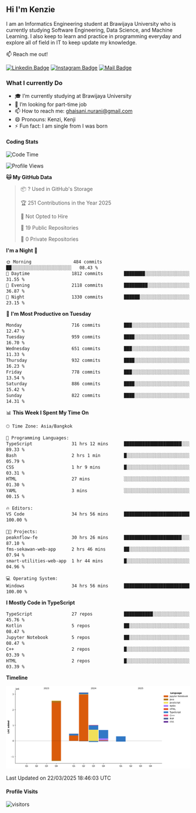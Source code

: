 ## Hi I'm Kenzie


I am an Informatics Engineering student at Brawijaya University who is currently studying Software Engineering, Data Science, and Machine Learning. I also keep to learn and practice in programming everyday and explore all of field in IT to keep update my knowledge.

:mailbox: Reach me out!

[![Linkedin Badge](https://img.shields.io/badge/-Kenzie_Taqiyassar-0e76a8?style=flat&labelColor=0e76a8&logo=linkedin&logoColor=white)](https://www.linkedin.com/in/kenzie-taqiyassar-37458b1aa/) 
[![Instagram Badge](https://img.shields.io/badge/-@__kenziehh_-e84393?style=flat&labelColor=e84393&logo=instagram&logoColor=white)](https://www.instagram.com/_kenziehh/) 
[![Mail Badge](https://img.shields.io/badge/-ghaisani.nurani-c0392b?style=flat&labelColor=c0392b&logo=gmail&logoColor=white)](mailto:ghaisani.nurani@gmail.com)

### What I currently Do

- 🎓 I’m currently studying at Brawijaya University
- 💼 I’m looking for part-time job
- 📫 How to reach me: ghaisani.nurani@gmail.com
- 😄 Pronouns: Kenzi, Kenji
- ⚡ Fun fact: I am single from I was born

#### Coding Stats
<!--START_SECTION:waka-->
![Code Time](http://img.shields.io/badge/Code%20Time-1%2C144%20hrs%2037%20mins-blue)

![Profile Views](http://img.shields.io/badge/Profile%20Views-0-blue)

**🐱 My GitHub Data** 

> 📦 ? Used in GitHub's Storage 
 > 
> 🏆 251 Contributions in the Year 2025
 > 
> 🚫 Not Opted to Hire
 > 
> 📜 19 Public Repositories 
 > 
> 🔑 0 Private Repositories 
 > 
**I'm a Night 🦉** 

```text
🌞 Morning                484 commits         ██░░░░░░░░░░░░░░░░░░░░░░░   08.43 % 
🌆 Daytime                1812 commits        ████████░░░░░░░░░░░░░░░░░   31.55 % 
🌃 Evening                2118 commits        █████████░░░░░░░░░░░░░░░░   36.87 % 
🌙 Night                  1330 commits        ██████░░░░░░░░░░░░░░░░░░░   23.15 % 
```
📅 **I'm Most Productive on Tuesday** 

```text
Monday                   716 commits         ███░░░░░░░░░░░░░░░░░░░░░░   12.47 % 
Tuesday                  959 commits         ████░░░░░░░░░░░░░░░░░░░░░   16.70 % 
Wednesday                651 commits         ███░░░░░░░░░░░░░░░░░░░░░░   11.33 % 
Thursday                 932 commits         ████░░░░░░░░░░░░░░░░░░░░░   16.23 % 
Friday                   778 commits         ███░░░░░░░░░░░░░░░░░░░░░░   13.54 % 
Saturday                 886 commits         ████░░░░░░░░░░░░░░░░░░░░░   15.42 % 
Sunday                   822 commits         ████░░░░░░░░░░░░░░░░░░░░░   14.31 % 
```


📊 **This Week I Spent My Time On** 

```text
🕑︎ Time Zone: Asia/Bangkok

💬 Programming Languages: 
TypeScript               31 hrs 12 mins      ██████████████████████░░░   89.33 % 
Bash                     2 hrs 1 min         █░░░░░░░░░░░░░░░░░░░░░░░░   05.79 % 
CSS                      1 hr 9 mins         █░░░░░░░░░░░░░░░░░░░░░░░░   03.31 % 
HTML                     27 mins             ░░░░░░░░░░░░░░░░░░░░░░░░░   01.30 % 
YAML                     3 mins              ░░░░░░░░░░░░░░░░░░░░░░░░░   00.15 % 

🔥 Editors: 
VS Code                  34 hrs 56 mins      █████████████████████████   100.00 % 

🐱‍💻 Projects: 
peaknflow-fe             30 hrs 26 mins      ██████████████████████░░░   87.10 % 
fms-sekawan-web-app      2 hrs 46 mins       ██░░░░░░░░░░░░░░░░░░░░░░░   07.94 % 
smart-utilities-web-app  1 hr 44 mins        █░░░░░░░░░░░░░░░░░░░░░░░░   04.96 % 

💻 Operating System: 
Windows                  34 hrs 56 mins      █████████████████████████   100.00 % 
```

**I Mostly Code in TypeScript** 

```text
TypeScript               27 repos            ███████████░░░░░░░░░░░░░░   45.76 % 
Kotlin                   5 repos             ██░░░░░░░░░░░░░░░░░░░░░░░   08.47 % 
Jupyter Notebook         5 repos             ██░░░░░░░░░░░░░░░░░░░░░░░   08.47 % 
C++                      2 repos             █░░░░░░░░░░░░░░░░░░░░░░░░   03.39 % 
HTML                     2 repos             █░░░░░░░░░░░░░░░░░░░░░░░░   03.39 % 
```



**Timeline**

![Lines of Code chart](https://raw.githubusercontent.com/kenziehh/kenziehh/master/assets/bar_graph.png)


 Last Updated on 22/03/2025 18:46:03 UTC
<!--END_SECTION:waka-->


#### Profile Visits

![visitors](https://visitor-badge.glitch.me/badge?page_id=kenziehh.kenziehh)





